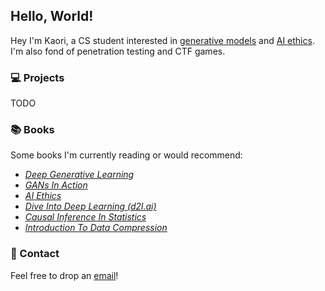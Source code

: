 ## Hello, World!

Hey I'm Kaori, a CS student interested in [generative models](https://en.wikipedia.org/wiki/Generative_model) and [AI ethics](https://en.wikipedia.org/wiki/Ethics_of_artificial_intelligence). I'm also fond of penetration testing and CTF games.


### 💻 Projects

TODO

  
### 📚 Books

Some books I'm currently reading or would recommend:

  * [*Deep Generative Learning*](https://b-ok.cc/book/5260748/f22ad5)
  * [*GANs In Action*](https://b-ok.cc/book/5256274/ae75c1)
  * [*AI Ethics*](https://b-ok.cc/book/5620970/e564e1)
  * [*Dive Into Deep Learning (d2l.ai)*](https://b-ok.cc/book/11638445/05fd36)
  * [*Causal Inference In Statistics*](https://b-ok.cc/book/2664651/adcbf6)
  * [*Introduction To Data Compression*](https://b-ok.cc/book/3629223/77bd36)

### 📧 Contact

Feel free to drop an [email](mailto:kaeori@proton.me)!
